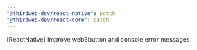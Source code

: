 ```yaml
---
"@thirdweb-dev/react-native": patch
"@thirdweb-dev/react-core": patch
---
```


[ReactNative] Improve web3button and console.error messages
